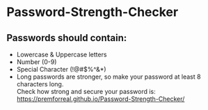# Password-Strength-Checker
Passwords should contain:
---------------
- Lowercase & Uppercase letters
- Number (0-9)
- Special Character (!@#$%^&*)
- Long passwords are stronger, so make your password at least 8 characters long. <br>
Check how strong and secure your password is: <br>
https://premforreal.github.io/Password-Strength-Checker/ <br>

